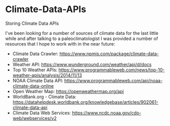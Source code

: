 # Climate-Data-APIs
Storing Climate Data APIs

I've been looking for a number of sources of climate data for the last little while and after talking to a paleoclimatologist I was provided a number of resources that I hope to work with in the near future:

* Climate Data Crawler: https://www.npmjs.com/package/climate-data-crawler
* Weather API: https://www.wunderground.com/weather/api/d/docs
* Top 10 Weather APIs: https://www.programmableweb.com/news/top-10-weather-apis/analysis/2014/11/13
* NOAA Climate Data API: https://www.programmableweb.com/api/noaa-climate-data-online
* Open Weather Map: https://openweathermap.org/api
* WorldBank.org - Climate Data: https://datahelpdesk.worldbank.org/knowledgebase/articles/902061-climate-data-api
* Climate Data Web Services: https://www.ncdc.noaa.gov/cdo-web/webservices/v2
